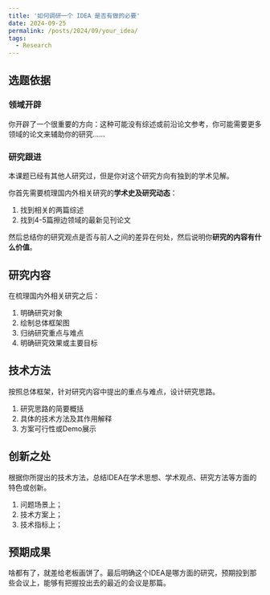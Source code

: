 ```yaml
---
title: '如何调研一个 IDEA 是否有做的必要'
date: 2024-09-25
permalink: /posts/2024/09/your_idea/
tags:
  - Research
---
```


## 选题依据

### 领域开辟

你开辟了一个很重要的方向：这种可能没有综述或前沿论文参考，你可能需要更多领域的论文来辅助你的研究……

### 研究跟进

本课题已经有其他人研究过，但是你对这个研究方向有独到的学术见解。

你首先需要梳理国内外相关研究的**学术史及研究动态**：

1. 找到相关的两篇综述
2. 找到4-5篇擦边领域的最新见刊论文

然后总结你的研究观点是否与前人之间的差异在何处，然后说明你**研究的内容有什么价值**。

## 研究内容
在梳理国内外相关研究之后：

1. 明确研究对象
2. 绘制总体框架图
3. 归纳研究重点与难点
4. 明确研究效果或主要目标

## 技术方法

按照总体框架，针对研究内容中提出的重点与难点，设计研究思路。

1. 研究思路的简要概括
2. 具体的技术方法及其作用解释
3. 方案可行性或Demo展示

## 创新之处
根据你所提出的技术方法，总结IDEA在学术思想、学术观点、研究方法等方面的特色或创新。

1. 问题场景上；
2. 技术方案上；
3. 技术指标上；

## 预期成果

啥都有了，就差给老板画饼了。最后明确这个IDEA是哪方面的研究，预期投到那些会议上，能够有把握投出去的最近的会议是那篇。
